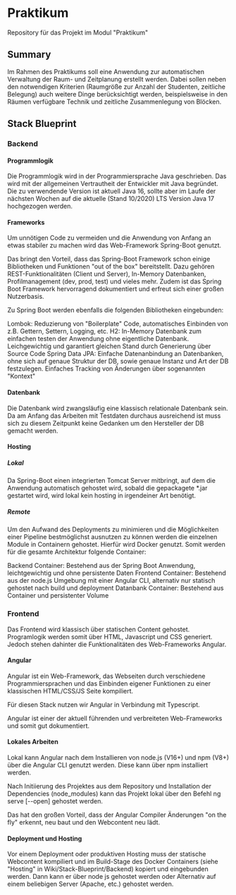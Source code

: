 # Praktikum
Repository für das Projekt im Modul "Praktikum"

## Summary
Im Rahmen des Praktikums soll eine Anwendung zur automatischen Verwaltung der Raum- und Zeitplanung erstellt werden. Dabei sollen neben den notwendigen Kriterien (Raumgröße zur Anzahl der Studenten, zeitliche Belegung) auch weitere Dinge berücksichtigt werden, beispielsweise in den Räumen verfügbare Technik und zeitliche Zusammenlegung von Blöcken.

## Stack Blueprint

### Backend
#### Programmlogik
Die Programmlogik wird in der Programmiersprache Java geschrieben. Das wird mit der allgemeinen Vertrautheit der Entwickler mit Java begründet.
Die zu verwendende Version ist aktuell Java 16, sollte aber im Laufe der nächsten Wochen auf die aktuelle (Stand 10/2020) LTS Version Java 17 hochgezogen werden.

#### Frameworks
Um unnötigen Code zu vermeiden und die Anwendung von Anfang an etwas stabiler zu machen wird das Web-Framework Spring-Boot genutzt.

Das bringt den Vorteil, dass das Spring-Boot Framework schon einige Bibliotheken und Funktionen "out of the box" bereitstellt. Dazu gehören REST-Funktionalitäten (Client und Server), In-Memory Datenbanken, Profilmanagement (dev, prod, test) und vieles mehr. Zudem ist das Spring Boot Framework hervorragend dokumentiert und erfreut sich einer großen Nutzerbasis.

Zu Spring Boot werden ebenfalls die folgenden Bibliotheken eingebunden:

Lombok: Reduzierung von "Boilerplate" Code, automatisches Einbinden von z.B. Gettern, Settern, Logging, etc.
H2: In-Memory Datenbank zum einfachen testen der Anwendung ohne eigentliche Datenbank. Leichgewichtig und garantiert gleichen Stand durch Generierung über Source Code
Spring Data JPA: Einfache Datenanbindung an Datenbanken, ohne sich auf genaue Struktur der DB, sowie genaue Instanz und Art der DB festzulegen. Einfaches Tracking von Änderungen über sogenannten "Kontext"

#### Datenbank

Die Datenbank wird zwangsläufig eine klassisch relationale Datenbank sein. Da am Anfang das Arbeiten mit Testdaten durchaus ausreichend ist muss sich zu diesem Zeitpunkt keine Gedanken um den Hersteller der DB gemacht werden.

#### Hosting

##### Lokal

Da Spring-Boot einen integrierten Tomcat Server mitbringt, auf dem die Anwendung automatisch gehostet wird, sobald die gepackagete *.jar gestartet wird, wird lokal kein hosting in irgendeiner Art benötigt.

##### Remote

Um den Aufwand des Deployments zu minimieren und die Möglichkeiten einer Pipeline bestmöglichst ausnutzen zu können werden die einzelnen Module in Containern gehostet. Hierfür wird Docker genutzt. Somit werden für die gesamte Architektur folgende Container:

Backend Container: Bestehend aus der Spring Boot Anwendung, leichtgewichtig und ohne persistente Daten
Frontend Container: Bestehend aus der node.js Umgebung mit einer Angular CLI, alternativ nur statisch gehostet nach build und deployment
Datanbank Container: Bestehend aus Container und persistenter Volume

### Frontend
Das Frontend wird klassisch über statischen Content gehostet. Programlogik werden somit über HTML, Javascript und CSS generiert. Jedoch stehen dahinter die Funktionalitäten des Web-Frameworks Angular.

#### Angular

Angular ist ein Web-Framework, das Webseiten durch verschiedene Programmiersprachen und das Einbinden eigener Funktionen zu einer klassischen HTML/CSS/JS Seite kompiliert.

Für diesen Stack nutzen wir Angular in Verbindung mit Typescript.

Angular ist einer der aktuell führenden und verbreiteten Web-Frameworks und somit gut dokumentiert.

#### Lokales Arbeiten

Lokal kann Angular nach dem Installieren von node.js (V16+) und npm (V8+) über die Angular CLI genutzt werden. Diese kann über npm installiert werden.

Nach Initiierung des Projektes aus dem Repository und Installation der Dependencies (node_modules) kann das Projekt lokal über den Befehl ng serve [--open] gehostet werden.

Das hat den großen Vorteil, dass der Angular Compiler Änderungen "on the fly" erkennt, neu baut und den Webcontent neu lädt.

#### Deployment und Hosting

Vor einem Deployment oder produktiven Hosting muss der statische Webcontent kompiliert und im Build-Stage des Docker Containers (siehe "Hosting" in Wiki/Stack-Blueprint/Backend) kopiert und eingebunden werden. Dann kann er über node js gehostet werden oder Alternativ auf einem beliebigen Server (Apache, etc.) gehostet werden.
